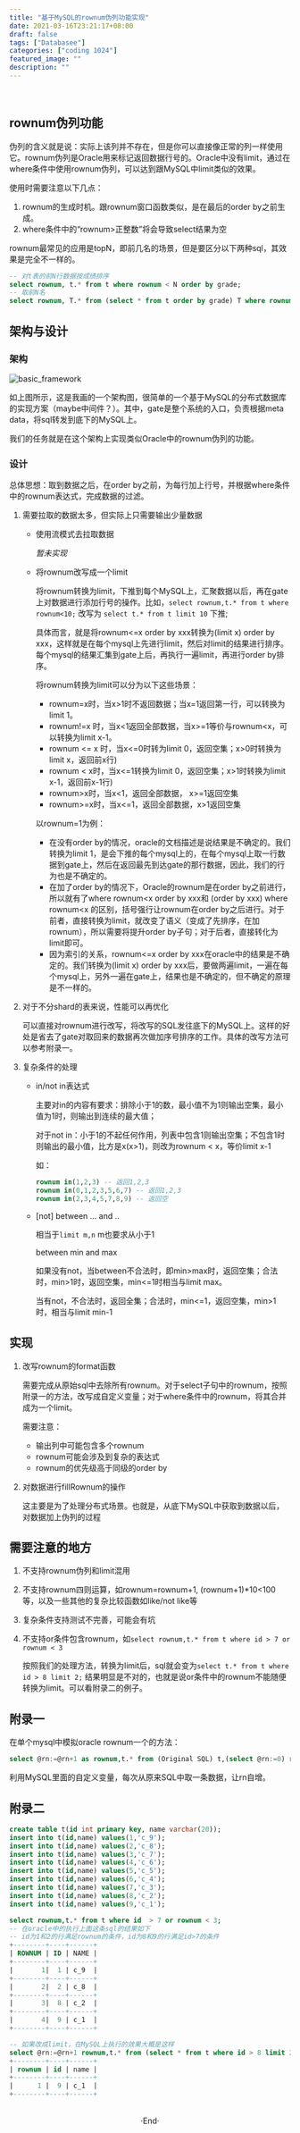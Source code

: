 ```yaml
---
title: "基于MySQL的rownum伪列功能实现"
date: 2021-03-16T23:21:17+08:00
draft: false
tags: ["Databasee"]
categories: ["coding 1024"]
featured_image: ""
description: ""
---
```


<br>

## rownum伪列功能

伪列的含义就是说：实际上该列并不存在，但是你可以直接像正常的列一样使用它。rownum伪列是Oracle用来标记返回数据行号的。Oracle中没有limit，通过在where条件中使用rownum伪列，可以达到跟MySQL中limit类似的效果。

使用时需要注意以下几点：

1. rownum的生成时机。跟rownum窗口函数类似，是在最后的order by之前生成。
2. where条件中的“rownum>正整数”将会导致select结果为空

rownum最常见的应用是topN，即前几名的场景，但是要区分以下两种sql，其效果是完全不一样的。

```sql
-- 对t表的前N行数据按成绩排序
select rownum, t.* from t where rownum < N order by grade;
-- 取前N名
select rownum, T.* from (select * from t order by grade) T where rownum < N;
```

## 架构与设计

### 架构

![basic_framework](https://cdn.jsdelivr.net/gh/longf2021/myImage@main/mysql_base/basic_framework.jpg)  

如上图所示，这是我画的一个架构图，很简单的一个基于MySQL的分布式数据库的实现方案（maybe中间件？）。其中，gate是整个系统的入口，负责根据meta data，将sql转发到底下的MySQL上。

我们的任务就是在这个架构上实现类似Oracle中的rownum伪列的功能。

### 设计

总体思想：取到数据之后，在order by之前，为每行加上行号，并根据where条件中的rownum表达式，完成数据的过滤。

1. 需要拉取的数据太多，但实际上只需要输出少量数据

   - 使用流模式去拉取数据

     *暂未实现*

   - 将rownum改写成一个limit

     将rownum转换为limit，下推到每个MySQL上，汇聚数据以后，再在gate上对数据进行添加行号的操作。比如，`select rownum,t.* from t where rownum<10;` 改写为 `select t.* from t limit 10` 下推;

     具体而言，就是将rownum<=x order by xxx转换为(limit x) order by xxx，这样就是在每个mysql上先进行limit，然后对limit的结果进行排序。每个mysql的结果汇集到gate上后，再执行一遍limit，再进行order by排序。

     将rownum转换为limit可以分为以下这些场景：

     - rownum=x时，当x>1时不返回数据；当x=1返回第一行，可以转换为limit 1。 
     - rownum!=x 时，当x<1返回全部数据，当x>=1等价与rownum<x，可以转换为limit x-1。
     - rownum <= x 时，当x<=0时转为limit 0，返回空集；x>0时转换为limit x，返回前x行)
     - rownum < x时，当x<=1转换为limit 0，返回空集；x>1时转换为limit x-1，返回前x-1行)
     - rownum>x时，当x<1，返回全部数据， x>=1返回空集
     - rownum>=x时，当x<=1，返回全部数据，x>1返回空集

     以rownum=1为例：

     - 在没有order by的情况，oracle的文档描述是说结果是不确定的。我们转换为limit 1，是会下推的每个mysql上的，在每个mysql上取一行数据到gate上，然后在返回最先到达gate的那行数据，因此，我们的行为也是不确定的。
     - 在加了order by的情况下，Oracle的rownum是在order by之前进行，所以就有了where rownum<x order by xxx和 (order by xxx) where rownum<x 的区别，括号强行让rownum在order by之后进行。对于前者，直接转换为limit，就改变了语义（变成了先排序，在加rownum），所以需要将提升order by子句；对于后者，直接转化为limit即可。
     - 因为索引的关系，rownum<=x order by xxx在oracle中的结果是不确定的。我们转换为(limit x) order by xxx后，要做两遍limit，一遍在每个mysql上，另外一遍在gate上，结果也是不确定的，但不确定的原理是不一样的。

2. 对于不分shard的表来说，性能可以再优化

   可以直接对rownum进行改写，将改写的SQL发往底下的MySQL上。这样的好处是省去了gate对取回来的数据再次做加序号排序的工作。具体的改写方法可以参考附录一。

3. 复杂条件的处理

   - in/not in表达式

     主要对in的内容有要求：排除小于1的数，最小值不为1则输出空集，最小值为1时，则输出到连续的最大值；

     对于not in：小于1的不起任何作用，列表中包含1则输出空集；不包含1时则输出的最小值，比方是x(x>1)，则改为rownum < x，等价limit x-1

     如：

     ```sql
     rownum in(1,2,3) -- 返回1,2,3 
     rownum in(0,1,2,3,5,6,7) -- 返回1,2,3 
     rownum in(2,3,4,5,7,8,9) -- 返回空
     ```

   - [not] between ... and ..

     相当于`limit m,n` m也要求从小于1

     between min and max

     如果没有not，当between不合法时，即min>max时，返回空集；合法时，min>1时，返回空集，min<=1时相当与limit max。

     当有not，不合法时，返回全集；合法时，min<=1，返回空集，min>1时，相当与limit min-1

## 实现

1. 改写rownum的format函数

   需要完成从原始sql中去除所有rownum。对于select子句中的rownum，按照附录一的方法，改写成自定义变量；对于where条件中的rownum，将其合并成为一个limit。

   需要注意：

   - 输出列中可能包含多个rownum
   - rownum可能会涉及到复杂的表达式
   - rownum的优先级高于同级的order by

2. 对数据进行fillRownum的操作

   这主要是为了处理分布式场景。也就是，从底下MySQL中获取到数据以后，对数据加上伪列的过程

## 需要注意的地方

1. 不支持rownum伪列和limit混用

2. 不支持rownum四则运算，如rownum=rownum+1, (rownum+1)*10<100等，以及一些其他的复杂比较函数如like/not like等

3. 复杂条件支持测试不完善，可能会有坑

4. 不支持or条件包含rownum，如`select rownum,t.* from t where id > 7 or rownum < 3`

   按照我们的处理方法，转换为limit后，sql就会变为`select t.* from t where id > 8 limit 2;` 结果明显是不对的，也就是说or条件中的rownum不能随便转换为limit。可以看附录二的例子。

## 附录一

 在单个mysql中模拟oracle rownum一个的方法：

```sql
select @rn:=@rn+1 as rownum,t.* from (Original SQL) t,(select @rn:=0) r;
```

利用MySQL里面的自定义变量，每次从原来SQL中取一条数据，让rn自增。

## 附录二

```sql
create table t(id int primary key, name varchar(20));
insert into t(id,name) values(1,'c_9');
insert into t(id,name) values(2,'c_8');
insert into t(id,name) values(3,'c_7');
insert into t(id,name) values(4,'c_6');
insert into t(id,name) values(5,'c_5');
insert into t(id,name) values(6,'c_4');
insert into t(id,name) values(7,'c_3');
insert into t(id,name) values(8,'c_2');
insert into t(id,name) values(9,'c_1');

select rownum,t.* from t where id  > 7 or rownum < 3;
-- 在oracle中的执行上面这条sql的结果如下
-- id为1和2的行满足rownum的条件，id为8和9的行满足id>7的条件
+--------+----+------+
| ROWNUM | ID | NAME |
+--------+----+------+
|       1|  1 | c_9  |
+--------+----+------+
|       2|  2 | c_8  |
+--------+----+------+
|       3|  8 | c_2  |
+--------+----+------+
|       4|  9 | c_1  |
+--------+----+------+

-- 如果改成limit，在MySQL上执行的效果大概是这样
select @rn:=@rn+1 rownum,t.* from (select * from t where id > 8 limit 2) t,(select @rn:=0) r;
+--------+----+------+
| rownum | id | name |
+--------+----+------+
|      1 |  9 | c_1  |
+--------+----+------+
```

<br> 

<center>  ·End·  </center>
